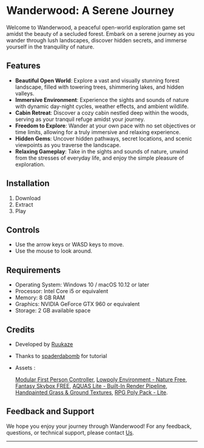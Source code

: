 # Wanderwood: A Serene Journey

Welcome to Wanderwood, a peaceful open-world exploration game set amidst the beauty of a secluded forest. Embark on a serene journey as you wander through lush landscapes, discover hidden secrets, and immerse yourself in the tranquility of nature.

## Features
- **Beautiful Open World**: Explore a vast and visually stunning forest landscape, filled with towering trees, shimmering lakes, and hidden valleys.
- **Immersive Environment**: Experience the sights and sounds of nature with dynamic day-night cycles, weather effects, and ambient wildlife.
- **Cabin Retreat**: Discover a cozy cabin nestled deep within the woods, serving as your tranquil refuge amidst your journey.
- **Freedom to Explore**: Wander at your own pace with no set objectives or time limits, allowing for a truly immersive and relaxing experience.
- **Hidden Gems**: Uncover hidden pathways, secret locations, and scenic viewpoints as you traverse the landscape.
- **Relaxing Gameplay**: Take in the sights and sounds of nature, unwind from the stresses of everyday life, and enjoy the simple pleasure of exploration.

## Installation
1. Download
2. Extract
3. Play

## Controls
- Use the arrow keys or WASD keys to move.
- Use the mouse to look around.

## Requirements
- Operating System: Windows 10 / macOS 10.12 or later
- Processor: Intel Core i5 or equivalent
- Memory: 8 GB RAM
- Graphics: NVIDIA GeForce GTX 960 or equivalent
- Storage: 2 GB available space

## Credits
- Developed by [Ruukaze](https://github.com/JoyAbrian)
- Thanks to [spaderdabomb](https://www.youtube.com/playlist?list=PLYvjPIZvaz-pBS9j8u9Ol0ixAid0-Bq_t) for tutorial
- Assets :
  
  [Modular First Person Controller](https://assetstore.unity.com/packages/3d/characters/modular-first-person-controller-189884),
  [Lowpoly Environment - Nature Free](https://assetstore.unity.com/packages/3d/environments/lowpoly-environment-nature-free-medieval-fantasy-series-187052),
  [Fantasy Skybox FREE](https://assetstore.unity.com/packages/2d/textures-materials/sky/fantasy-skybox-free-18353),
  [AQUAS Lite - Built-In Render Pipeline](https://assetstore.unity.com/packages/vfx/shaders/aquas-lite-built-in-render-pipeline-53519),
  [Handpainted Grass & Ground Textures](https://assetstore.unity.com/packages/2d/textures-materials/nature/handpainted-grass-ground-textures-187634),
  [RPG Poly Pack - Lite](https://assetstore.unity.com/packages/3d/environments/landscapes/rpg-poly-pack-lite-148410).

## Feedback and Support
We hope you enjoy your journey through Wanderwood! For any feedback, questions, or technical support, please contact [Us](https://github.com/JoyAbrian).

---
